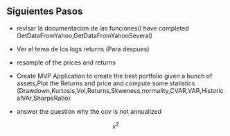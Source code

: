 ## Siguientes Pasos

* revisar la documentacion de las funciones(I have completed GetDataFromYahoo,GetDataFromYahooSeveral)

* Ver el tema de los logs returns (Para despues)

* resample of the prices and returns 

* Create MVP Application to create the best portfolio given a bunch of assets,Plot the Returns and price and compute some statistics (Drawdown,Kurtosis,Vol,Returns,Skweness,normality,CVAR,VAR,HistoricalVAr,SharpeRatio)

* answer the question why the cov is not annualized

$$ x^2 $$